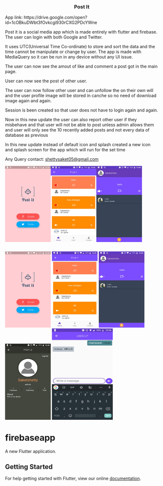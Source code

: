 <center><h3>Post It</h3></center>
App link: https://drive.google.com/open?id=1cOBkuDWbt3fOvkcgi930rCXG2PDcYWne<br>

Post it is a social media app which is made entirely with flutter and firebase.
The user can login with both Google and Twitter.<br>

It uses UTC(Universal Time Co-ordinate) to store and sort the data and the time cannot be manipulate or change by user.
The app is made with MediaQuery so it can be run in any device without any UI issue.<br>

The user can now see the amout of like and comment a post got in the main page.<br>

User can now see the post of other user.<br>

The user can now follow other user and can unfollow the on their own will and the user profile image will be stored in canche so no need of download image again and again.<br>

Session is been created so that user does not have to login again and again.<br>

Now in this new update the user can also report other user if they misbehave and that user will not be able to post unless admin allows them and user will only see the 10 recently added posts and not every data of database as previous<br>

In this new update instead of default icon and splash created a new icon and splash screen for the app which will run for the set time<br>

Any Query contact: shettysaket05@gmail.com

<table>
  <tr>
     <img src="material/login.jpeg" width="150" height="250">
     <img src="material/main.jpeg" width="150" height="250">
     <img src="material/message.jpeg" width="150" height="250">
  </tr>

</table>


<img src="material/login.jpeg" width="150" height="250">
<img src="material/main.jpeg" width="150" height="250">
<img src="material/message.jpeg" width="150" height="250">
<img src="material/profile.jpeg" width="150" height="250">
<img src="material/chat.jpeg" width="200" height="300">




# firebaseapp

A new Flutter application.

## Getting Started

For help getting started with Flutter, view our online
[documentation](https://flutter.io/).
